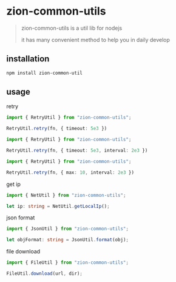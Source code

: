 # zion-common-utils

> zion-common-utils is a util lib for nodejs
> 
> it has many convenient method to help you in daily develop

## installation

```bash
npm install zion-common-util
```

## usage

retry

```typescript
import { RetryUtil } from "zion-common-utils";

RetryUtil.retry(fn, { timeout: 5e3 })
```

```typescript
import { RetryUtil } from "zion-common-utils";

RetryUtil.retry(fn, { timeout: 5e3, interval: 2e3 })
```

```typescript
import { RetryUtil } from "zion-common-utils";

RetryUtil.retry(fn, { max: 10, interval: 2e3 })
```

get ip

```typescript
import { NetUtil } from "zion-common-utils";

let ip: string = NetUtil.getLocalIp();
```

json format

```typescript
import { JsonUtil } from "zion-common-utils";

let objFormat: string = JsonUtil.format(obj);
```

file download

```typescript
import { FileUtil } from "zion-common-utils";

FileUtil.download(url, dir);
```
